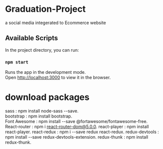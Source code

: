 # Graduation-Project

a social media integerated to Ecommerce website

## Available Scripts

In the project directory, you can run:

### `npm start`

Runs the app in the development mode.\
Open [http://localhost:3000](http://localhost:3000) to view it in the browser.

# download packages

sass : npm install node-sass --save.\
bootstrap : npm install bootstrap.\
Font Awesome : npm install --save @fortawesome/fontawesome-free.\
React-router : npm i react-router-dom@5.0.0.
react-player : npm install react-player.
react-redux : npm i --save redux react-redux.
redux-devtools : npm install --save redux-devtools-extension.
redux-thunk : npm install redux-thunk.
